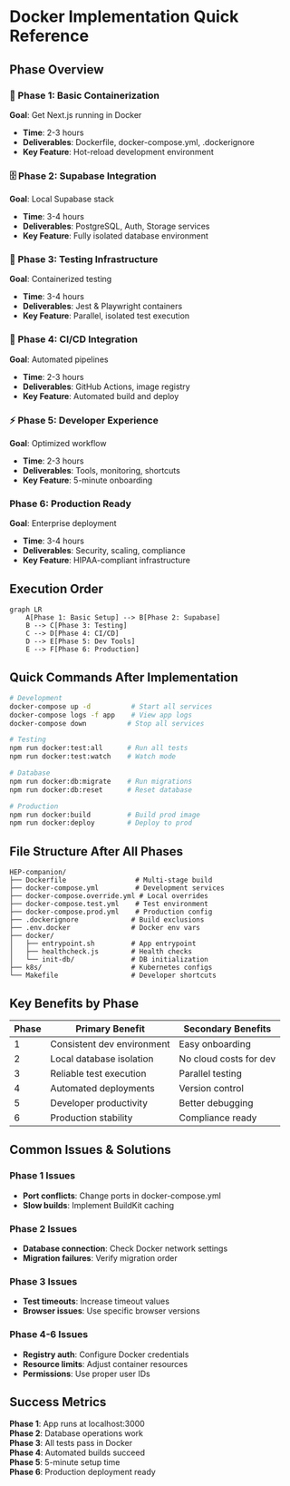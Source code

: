 # Docker Implementation Quick Reference

## Phase Overview

### 🚀 Phase 1: Basic Containerization
**Goal**: Get Next.js running in Docker
- **Time**: 2-3 hours
- **Deliverables**: Dockerfile, docker-compose.yml, .dockerignore
- **Key Feature**: Hot-reload development environment

### 🗄️ Phase 2: Supabase Integration  
**Goal**: Local Supabase stack
- **Time**: 3-4 hours
- **Deliverables**: PostgreSQL, Auth, Storage services
- **Key Feature**: Fully isolated database environment

### 🧪 Phase 3: Testing Infrastructure
**Goal**: Containerized testing
- **Time**: 3-4 hours  
- **Deliverables**: Jest & Playwright containers
- **Key Feature**: Parallel, isolated test execution

### 🔄 Phase 4: CI/CD Integration
**Goal**: Automated pipelines
- **Time**: 2-3 hours
- **Deliverables**: GitHub Actions, image registry
- **Key Feature**: Automated build and deploy

### ⚡ Phase 5: Developer Experience
**Goal**: Optimized workflow
- **Time**: 2-3 hours
- **Deliverables**: Tools, monitoring, shortcuts
- **Key Feature**: 5-minute onboarding

### Phase 6: Production Ready
**Goal**: Enterprise deployment
- **Time**: 3-4 hours
- **Deliverables**: Security, scaling, compliance
- **Key Feature**: HIPAA-compliant infrastructure

## Execution Order

```mermaid
graph LR
    A[Phase 1: Basic Setup] --> B[Phase 2: Supabase]
    B --> C[Phase 3: Testing]
    C --> D[Phase 4: CI/CD]
    D --> E[Phase 5: Dev Tools]
    E --> F[Phase 6: Production]
```

## Quick Commands After Implementation

```bash
# Development
docker-compose up -d          # Start all services
docker-compose logs -f app    # View app logs
docker-compose down          # Stop all services

# Testing
npm run docker:test:all      # Run all tests
npm run docker:test:watch    # Watch mode

# Database
npm run docker:db:migrate    # Run migrations
npm run docker:db:reset      # Reset database

# Production
npm run docker:build         # Build prod image
npm run docker:deploy        # Deploy to prod
```

## File Structure After All Phases

```
HEP-companion/
├── Dockerfile                 # Multi-stage build
├── docker-compose.yml         # Development services
├── docker-compose.override.yml # Local overrides
├── docker-compose.test.yml    # Test environment
├── docker-compose.prod.yml    # Production config
├── .dockerignore             # Build exclusions
├── .env.docker               # Docker env vars
├── docker/
│   ├── entrypoint.sh         # App entrypoint
│   ├── healthcheck.js        # Health checks
│   └── init-db/              # DB initialization
├── k8s/                      # Kubernetes configs
└── Makefile                  # Developer shortcuts
```

## Key Benefits by Phase

| Phase | Primary Benefit | Secondary Benefits |
|-------|----------------|-------------------|
| 1 | Consistent dev environment | Easy onboarding |
| 2 | Local database isolation | No cloud costs for dev |
| 3 | Reliable test execution | Parallel testing |
| 4 | Automated deployments | Version control |
| 5 | Developer productivity | Better debugging |
| 6 | Production stability | Compliance ready |

## Common Issues & Solutions

### Phase 1 Issues
- **Port conflicts**: Change ports in docker-compose.yml
- **Slow builds**: Implement BuildKit caching

### Phase 2 Issues  
- **Database connection**: Check Docker network settings
- **Migration failures**: Verify migration order

### Phase 3 Issues
- **Test timeouts**: Increase timeout values
- **Browser issues**: Use specific browser versions

### Phase 4-6 Issues
- **Registry auth**: Configure Docker credentials
- **Resource limits**: Adjust container resources
- **Permissions**: Use proper user IDs

## Success Metrics

**Phase 1**: App runs at localhost:3000  
**Phase 2**: Database operations work  
**Phase 3**: All tests pass in Docker  
**Phase 4**: Automated builds succeed  
**Phase 5**: 5-minute setup time  
**Phase 6**: Production deployment ready